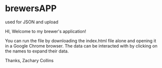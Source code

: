 # brewersAPP
used for JSON and upload

HI, Welcome to my brewer's application!

You can run the file by downloading the index.html file alone and opening it in a Google Chrome browser. The data can be interacted with by clicking on the names to
expand their data.

Thanks,
Zachary Collins
